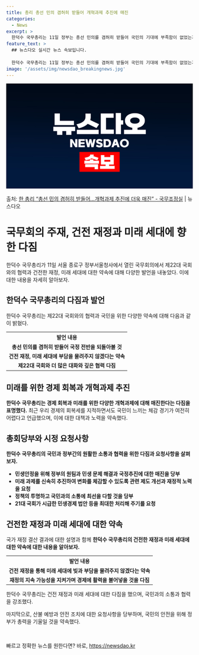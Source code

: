 ```yaml
---
title: 총리 총선 민의 겸허히 받들어 개혁과제 추진에 매진
categories:
  - News
excerpt: >
  한덕수 국무총리는 11일 정부는 총선 민의를 겸허히 받들어 국민의 기대에 부족함이 없었는지 국정 전반을 되돌…
feature_text: >
  ## 뉴스다오 실시간 뉴스 속보입니다.

  한덕수 국무총리는 11일 정부는 총선 민의를 겸허히 받들어 국민의 기대에 부족함이 없었는지 국정 전반을 되돌…
image: '/assets/img/newsdao_breakingnews.jpg'
---
```


![뉴스다오 속보](/assets/img/newsdao_breakingnews.jpg)

<p>출처: <a href="https://newsdao.kr/3568" rel="dofollow">한 총리 “총선 민의 겸허히 받들어…개혁과제 추진에 더욱 매진” - 국무조정실</a> | 뉴스다오</p>

<h1 data-ke-size="size26">국무회의 주재, 건전 재정과 미래 세대에 향한 다짐</h1>
<p data-ke-size="size16">한덕수 국무총리가 11일 서울 종로구 정부서울청사에서 열린 국무회의에서 제22대 국회와의 협력과 건전한 재정, 미래 세대에 대한 약속에 대해 다양한 발언을 내놓았다. 이에 대한 내용을 자세히 알아보자.</p>

<h2 data-ke-size="size24">한덕수 국무총리의 다짐과 발언</h2>
<p data-ke-size="size16">한덕수 국무총리는 제22대 국회와의 협력과 국민을 위한 다양한 약속에 대해 다음과 같이 밝혔다.</p>

<table>
	<tr>
		<th>발언 내용</th>
	</tr>
	<tr>
		<td style="text-align: center; height: 17px;"><b>총선 민의를 겸허히 받들어 국정 전반을 되돌아볼 것</b></td>
	</tr>
	<tr>
		<td style="text-align: center; height: 17px;"><b>건전 재정, 미래 세대에 부담을 물려주지 않겠다는 약속</b></td>
	</tr>
	<tr>
		<td style="text-align: center; height: 17px;"><b>제22대 국회와 더 많은 대화와 깊은 협력 다짐</b></td>
	</tr>
</table>

<h2 data-ke-size="size24">미래를 위한 경제 회복과 개혁과제 추진</h2>
<p data-ke-size="size16"><b>한덕수 국무총리는 경제 회복과 미래를 위한 다양한 개혁과제에 대해 매진한다는 다짐을 표명했다.</b> 최근 우리 경제의 회복세를 지적하면서도 국민이 느끼는 체감 경기가 여전히 어렵다고 언급했으며, 이에 대한 대책과 노력을 약속했다.</p>

<h2 data-ke-size="size24">총회당부와 시정 요청사항</h2>
<p data-ke-size="size16"><b>한덕수 국무총리의 국민과 정부간의 원활한 소통과 협력을 위한 다짐과 요청사항을 살펴보자.</b></p>
<ul>
	<li><b>민생안정을 위해 정부의 원팀과 민생 문제 해결과 국정추진에 대한 매진을 당부</b></li>
	<li><b>미래 과제를 신속히 추진하여 변화를 체감할 수 있도록 관련 제도 개선과 재정적 노력을 요청</b></li>
	<li><b>정책의 투명하고 국민과의 소통에 최선을 다할 것을 당부</b></li>
	<li><b>21대 국회가 시급한 민생경제 법안 등을 최대한 처리해 주기를 요청</b></li>
</ul>

<h2 data-ke-size="size24">건전한 재정과 미래 세대에 대한 약속</h2>
<p data-ke-size="size16">국가 재정 결산 결과에 대한 설명과 함께 <b>한덕수 국무총리의 건전한 재정과 미래 세대에 대한 약속에 대한 내용을 알아보자.</b></p>

<table>
	<tr>
		<th>발언 내용</th>
	</tr>
	<tr>
		<td style="text-align: center; height: 17px;"><b>건전 재정을 통해 미래 세대에 빚과 부담을 물려주지 않겠다는 약속</b></td>
	</tr>
	<tr>
		<td style="text-align: center; height: 17px;"><b>재정의 지속 가능성을 지켜가며 경제에 활력을 불어넣을 것을 다짐</b></td>
	</tr>
</table>

<p data-ke-size="size16">한덕수 국무총리는 건전 재정과 미래 세대에 대한 다짐을 했으며, 국민과의 소통과 협력을 강조했다.</p>
<p data-ke-size="size16">마지막으로, 산불 예방과 안전 조치에 대한 요청사항을 당부하며, 국민의 안전을 위해 정부가 총력을 기울일 것을 약속했다.</p>

<p data-ke-size="size16">&nbsp;</p> 

빠르고 정확한 뉴스를 원한다면? 바로, <a href="https://newsdao.kr" rel="dofollow">https://newsdao.kr</a>


